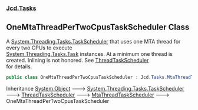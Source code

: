 ### [Jcd.Tasks](Jcd.Tasks.md 'Jcd.Tasks')

## OneMtaThreadPerTwoCpusTaskScheduler Class

A [System.Threading.Tasks.TaskScheduler](https://docs.microsoft.com/en-us/dotnet/api/System.Threading.Tasks.TaskScheduler 'System.Threading.Tasks.TaskScheduler') that uses one MTA thread for every two CPUs to execute  
[System.Threading.Tasks.Task](https://docs.microsoft.com/en-us/dotnet/api/System.Threading.Tasks.Task 'System.Threading.Tasks.Task') instances. At a minimum one thread is created. Inlining is not honored. See [ThreadTaskScheduler](Jcd.Tasks.ThreadTaskScheduler.md 'Jcd.Tasks.ThreadTaskScheduler')  
for details.

```csharp
public class OneMtaThreadPerTwoCpusTaskScheduler : Jcd.Tasks.MtaThreadTaskScheduler
```

Inheritance [System.Object](https://docs.microsoft.com/en-us/dotnet/api/System.Object 'System.Object') &#129106; [System.Threading.Tasks.TaskScheduler](https://docs.microsoft.com/en-us/dotnet/api/System.Threading.Tasks.TaskScheduler 'System.Threading.Tasks.TaskScheduler') &#129106; [ThreadTaskScheduler](Jcd.Tasks.ThreadTaskScheduler.md 'Jcd.Tasks.ThreadTaskScheduler') &#129106; [MtaThreadTaskScheduler](Jcd.Tasks.MtaThreadTaskScheduler.md 'Jcd.Tasks.MtaThreadTaskScheduler') &#129106; OneMtaThreadPerTwoCpusTaskScheduler